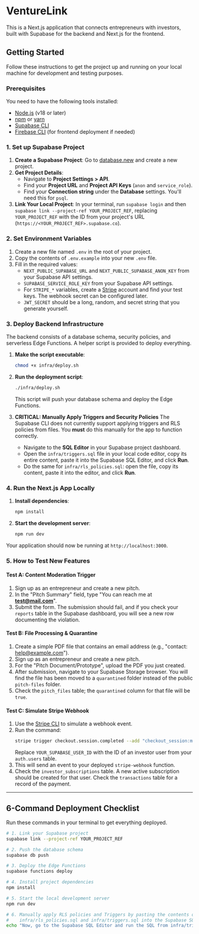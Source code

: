 # VentureLink

This is a Next.js application that connects entrepreneurs with investors, built with Supabase for the backend and Next.js for the frontend.

## Getting Started

Follow these instructions to get the project up and running on your local machine for development and testing purposes.

### Prerequisites

You need to have the following tools installed:
- [Node.js](https://nodejs.org/) (v18 or later)
- [npm](https://www.npmjs.com/) or [yarn](https://yarnpkg.com/)
- [Supabase CLI](https://supabase.com/docs/guides/cli)
- [Firebase CLI](https://firebase.google.com/docs/cli) (for frontend deployment if needed)

### 1. Set up Supabase Project

1.  **Create a Supabase Project**: Go to [database.new](https://database.new) and create a new project.
2.  **Get Project Details**:
    *   Navigate to **Project Settings > API**.
    *   Find your **Project URL** and **Project API Keys** (`anon` and `service_role`).
    *   Find your **Connection string** under the **Database** settings. You'll need this for `psql`.
3.  **Link Your Local Project**: In your terminal, run `supabase login` and then `supabase link --project-ref YOUR_PROJECT_REF`, replacing `YOUR_PROJECT_REF` with the ID from your project's URL (`https://<YOUR_PROJECT_REF>.supabase.co`).

### 2. Set Environment Variables

1.  Create a new file named `.env` in the root of your project.
2.  Copy the contents of `.env.example` into your new `.env` file.
3.  Fill in the required values:
    *   `NEXT_PUBLIC_SUPABASE_URL` and `NEXT_PUBLIC_SUPABASE_ANON_KEY` from your Supabase API settings.
    *   `SUPABASE_SERVICE_ROLE_KEY` from your Supabase API settings.
    *   For `STRIPE_*` variables, create a [Stripe](https://stripe.com/) account and find your test keys. The webhook secret can be configured later.
    *   `JWT_SECRET` should be a long, random, and secret string that you generate yourself.

### 3. Deploy Backend Infrastructure

The backend consists of a database schema, security policies, and serverless Edge Functions. A helper script is provided to deploy everything.

1.  **Make the script executable**:
    ```bash
    chmod +x infra/deploy.sh
    ```
2.  **Run the deployment script**:
    ```bash
    ./infra/deploy.sh
    ```
    This script will push your database schema and deploy the Edge Functions.

3.  **CRITICAL: Manually Apply Triggers and Security Policies**
    The Supabase CLI does not currently support applying triggers and RLS policies from files. You **must** do this manually for the app to function correctly.
    *   Navigate to the **SQL Editor** in your Supabase project dashboard.
    *   Open the `infra/triggers.sql` file in your local code editor, copy its entire content, paste it into the Supabase SQL Editor, and click **Run**.
    *   Do the same for `infra/rls_policies.sql`: open the file, copy its content, paste it into the editor, and click **Run**.

### 4. Run the Next.js App Locally

1.  **Install dependencies**:
    ```bash
    npm install
    ```
2.  **Start the development server**:
    ```bash
    npm run dev
    ```
Your application should now be running at `http://localhost:3000`.

### 5. How to Test New Features

#### Test A: Content Moderation Trigger
1.  Sign up as an entrepreneur and create a new pitch.
2.  In the "Pitch Summary" field, type "You can reach me at **test@mail.com**".
3.  Submit the form. The submission should fail, and if you check your `reports` table in the Supabase dashboard, you will see a new row documenting the violation.

#### Test B: File Processing & Quarantine
1.  Create a simple PDF file that contains an email address (e.g., "contact: help@example.com").
2.  Sign up as an entrepreneur and create a new pitch.
3.  For the "Pitch Document/Prototype", upload the PDF you just created.
4.  After submission, navigate to your Supabase Storage browser. You will find the file has been moved to a `quarantined` folder instead of the public `pitch-files` folder.
5.  Check the `pitch_files` table; the `quarantined` column for that file will be `true`.

#### Test C: Simulate Stripe Webhook
1.  Use the [Stripe CLI](httpss://stripe.com/docs/stripe-cli) to simulate a webhook event.
2.  Run the command:
    ```bash
    stripe trigger checkout.session.completed --add "checkout_session:metadata[user_id]=YOUR_SUPABASE_USER_ID"
    ```
    Replace `YOUR_SUPABASE_USER_ID` with the ID of an investor user from your `auth.users` table.
3.  This will send an event to your deployed `stripe-webhook` function.
4.  Check the `investor_subscriptions` table. A new active subscription should be created for that user. Check the `transactions` table for a record of the payment.

---

## 6-Command Deployment Checklist

Run these commands in your terminal to get everything deployed.

```bash
# 1. Link your Supabase project
supabase link --project-ref YOUR_PROJECT_REF

# 2. Push the database schema
supabase db push

# 3. Deploy the Edge Functions
supabase functions deploy

# 4. Install project dependencies
npm install

# 5. Start the local development server
npm run dev

# 6. Manually apply RLS policies and Triggers by pasting the contents of
#    infra/rls_policies.sql and infra/triggers.sql into the Supabase SQL Editor.
echo "Now, go to the Supabase SQL Editor and run the SQL from infra/triggers.sql and infra/rls_policies.sql"
```
